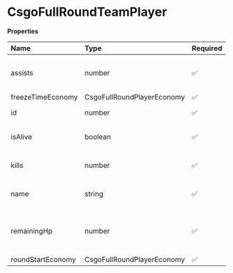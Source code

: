 # CsgoFullRoundTeamPlayer

**Properties**

| Name              | Type                       | Required | Description                                     |
| :---------------- | :------------------------- | :------- | :---------------------------------------------- |
| assists           | number                     | ✅       | Player's number of kill assists for a game      |
| freezeTimeEconomy | CsgoFullRoundPlayerEconomy | ✅       |                                                 |
| id                | number                     | ✅       | ID of the player                                |
| isAlive           | boolean                    | ✅       | Whether the player is alive or not              |
| kills             | number                     | ✅       | Player's number of kills                        |
| name              | string                     | ✅       | Professional name of the player                 |
| remainingHp       | number                     | ✅       | Number of health points at the end of the round |
| roundStartEconomy | CsgoFullRoundPlayerEconomy | ✅       |                                                 |

<!-- This file was generated by liblab | https://liblab.com/ -->
